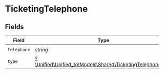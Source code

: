 # TicketingTelephone


## Fields

| Field                                                                                                      | Type                                                                                                       | Required                                                                                                   | Description                                                                                                |
| ---------------------------------------------------------------------------------------------------------- | ---------------------------------------------------------------------------------------------------------- | ---------------------------------------------------------------------------------------------------------- | ---------------------------------------------------------------------------------------------------------- |
| `telephone`                                                                                                | *string*                                                                                                   | :heavy_check_mark:                                                                                         | N/A                                                                                                        |
| `type`                                                                                                     | [?\Unified\Unified_to\Models\Shared\TicketingTelephoneType](../../Models/Shared/TicketingTelephoneType.md) | :heavy_minus_sign:                                                                                         | N/A                                                                                                        |